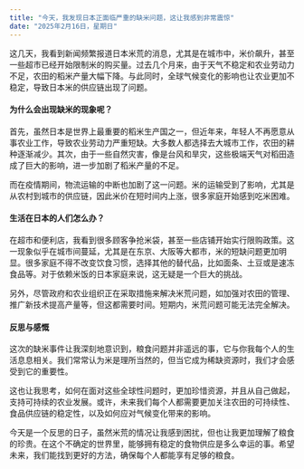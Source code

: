 ```yaml
---
title: "今天，我发现日本正面临严重的缺米问题，这让我感到非常震惊"
date: "2025年2月16日，星期日"
---
```


这几天，我看到新闻频繁报道日本米荒的消息，尤其是在城市中，米价飙升，甚至一些超市已经开始限制米的购买量。过去几个月来，由于天气不稳定和农业劳动力不足，农田的稻米产量大幅下降。与此同时，全球气候变化的影响也让农业更加不稳定，导致日本米的供应链出现了问题。

#### 为什么会出现缺米的现象呢？

首先，虽然日本是世界上最重要的稻米生产国之一，但近年来，年轻人不再愿意从事农业工作，导致农业劳动力严重短缺。大多数人都选择去大城市工作，农田的耕种逐渐减少。其次，由于一些自然灾害，像是台风和旱灾，这些极端天气对稻田造成了巨大的影响，进一步加剧了稻米产量的不足。

而在疫情期间，物流运输的中断也加剧了这一问题。米的运输受到了影响，尤其是从农村到城市的供应链，因此米价在短时间内上涨，很多家庭开始感到吃米困难。

#### 生活在日本的人们怎么办？

在超市和便利店，我看到很多顾客争抢米袋，甚至一些店铺开始实行限购政策。这一现象似乎在城市间蔓延，尤其是在东京、大阪等大都市，米的短缺问题更加明显。很多家庭不得不改变饮食习惯，选择其他的替代品，比如面条、土豆或是速冻食品等。对于依赖米饭的日本家庭来说，这无疑是一个巨大的挑战。

另外，尽管政府和农业组织正在采取措施来解决米荒问题，如加强对农田的管理、推广新技术提高产量等，但这都需要时间。短期内，米荒问题可能无法完全解决。

#### 反思与感慨

这次的缺米事件让我深刻地意识到，粮食问题并非遥远的事，它与你我每个人的生活息息相关。我们常常认为米是理所当然的，但当它成为稀缺资源时，我们才会感受到它的重要性。

这也让我思考，如何在面对这些全球性问题时，更加珍惜资源，并且从自己做起，支持可持续的农业发展。或许，未来我们每个人都需要更加关注农田的可持续性、食品供应链的稳定性，以及如何应对气候变化带来的影响。

今天是一个反思的日子，虽然米荒的情况让我感到困扰，但也让我更加理解了粮食的珍贵。在这个不确定的世界里，能够拥有稳定的食物供应是多么幸运的事。希望未来，我们能找到更好的方法，确保每个人都能享有足够的粮食。
